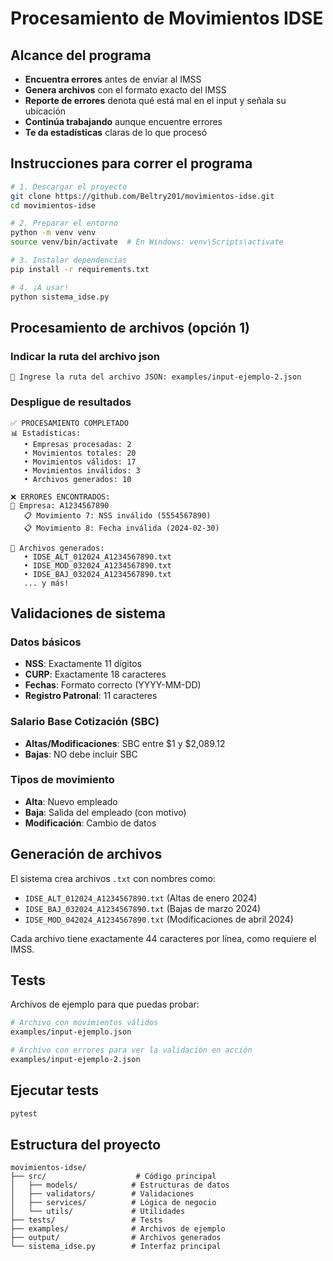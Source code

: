 # Procesamiento de Movimientos IDSE 

## Alcance del programa

- **Encuentra errores** antes de enviar al IMSS
- **Genera archivos** con el formato exacto del IMSS
- **Reporte de errores** denota qué está mal en el input y señala su ubicación
- **Continúa trabajando** aunque encuentre errores
- **Te da estadísticas** claras de lo que procesó

## Instrucciones para correr el programa

```bash
# 1. Descargar el proyecto
git clone https://github.com/Beltry201/movimientos-idse.git
cd movimientos-idse

# 2. Preparar el entorno
python -m venv venv
source venv/bin/activate  # En Windows: venv\Scripts\activate

# 3. Instalar dependencias
pip install -r requirements.txt

# 4. ¡A usar!
python sistema_idse.py
```

## Procesamiento de archivos (opción 1)

### Indicar la ruta del archivo json
```
📂 Ingrese la ruta del archivo JSON: examples/input-ejemplo-2.json
```

### Despligue de resultados
```
✅ PROCESAMIENTO COMPLETADO
📊 Estadísticas:
   • Empresas procesadas: 2
   • Movimientos totales: 20
   • Movimientos válidos: 17
   • Movimientos inválidos: 3
   • Archivos generados: 10

❌ ERRORES ENCONTRADOS:
🏢 Empresa: A1234567890
   📋 Movimiento 7: NSS inválido (5554567890)
   📋 Movimiento 8: Fecha inválida (2024-02-30)

📁 Archivos generados:
   • IDSE_ALT_012024_A1234567890.txt
   • IDSE_MOD_032024_A1234567890.txt
   • IDSE_BAJ_032024_A1234567890.txt
   ... y más!
```

## Validaciones de sistema

### Datos básicos
- **NSS**: Exactamente 11 dígitos
- **CURP**: Exactamente 18 caracteres
- **Fechas**: Formato correcto (YYYY-MM-DD)
- **Registro Patronal**: 11 caracteres

### Salario Base Cotización (SBC)
- **Altas/Modificaciones**: SBC entre $1 y $2,089.12
- **Bajas**: NO debe incluir SBC

### Tipos de movimiento
- **Alta**: Nuevo empleado
- **Baja**: Salida del empleado (con motivo)
- **Modificación**: Cambio de datos

## Generación de archivos

El sistema crea archivos `.txt` con nombres como:
- `IDSE_ALT_012024_A1234567890.txt` (Altas de enero 2024)
- `IDSE_BAJ_032024_A1234567890.txt` (Bajas de marzo 2024)
- `IDSE_MOD_042024_A1234567890.txt` (Modificaciones de abril 2024)

Cada archivo tiene exactamente 44 caracteres por línea, como requiere el IMSS.

## Tests

Archivos de ejemplo para que puedas probar:

```bash
# Archivo con movimientos válidos
examples/input-ejemplo.json

# Archivo con errores para ver la validación en acción
examples/input-ejemplo-2.json
```

## Ejecutar tests

```bash
pytest
```

## Estructura del proyecto

```
movimientos-idse/
├── src/                    # Código principal
│   ├── models/            # Estructuras de datos
│   ├── validators/        # Validaciones
│   ├── services/          # Lógica de negocio
│   └── utils/             # Utilidades
├── tests/                 # Tests
├── examples/              # Archivos de ejemplo
├── output/                # Archivos generados
└── sistema_idse.py        # Interfaz principal
```